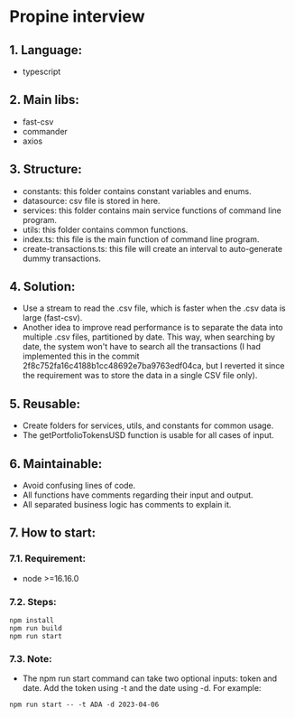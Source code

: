 # Propine interview

## 1. Language:
- typescript 

## 2. Main libs:
- fast-csv
- commander
- axios

## 3. Structure:
- constants: this folder contains constant variables and enums.
- datasource: csv file is stored in here.
- services: this folder contains main service functions of command line program.
- utils: this folder contains common functions.
- index.ts: this file is the main function of command line program.
- create-transactions.ts: this file will create an interval to auto-generate dummy transactions.

## 4. Solution:
- Use a stream to read the .csv file, which is faster when the .csv data is large (fast-csv).
- Another idea to improve read performance is to separate the data into multiple .csv files, partitioned by date. This way, when searching by date, the system won't have to search all the transactions (I had implemented this in the commit 2f8c752fa16c4188b1cc48692e7ba9763edf04ca, but I reverted it since the requirement was to store the data in a single CSV file only).

## 5. Reusable:
- Create folders for services, utils, and constants for common usage.
- The getPortfolioTokensUSD function is usable for all cases of input.

## 6. Maintainable:
- Avoid confusing lines of code.
- All functions have comments regarding their input and output.
- All separated business logic has comments to explain it.

## 7. How to start:

### 7.1. Requirement:
- node >=16.16.0

### 7.2. Steps:

```
npm install
npm run build
npm run start 
```

### 7.3. Note:
- The npm run start command can take two optional inputs: token and date. Add the token using -t and the date using -d. For example:
```
npm run start -- -t ADA -d 2023-04-06 
```
